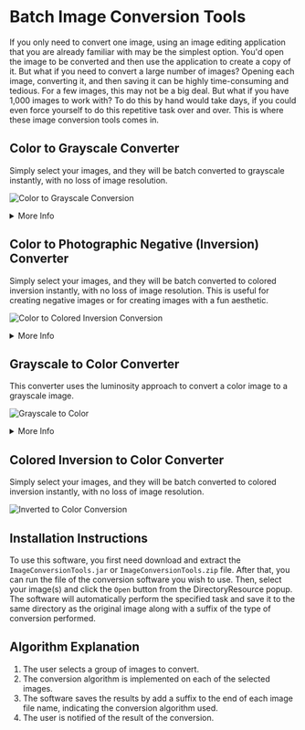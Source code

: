 # Batch Image Conversion Tools
If you only need to convert one image, using an image editing application that you are already familiar with may be the simplest option. You'd open the image to be converted and then use the application to create a copy of it. But what if you need to convert a large number of images? Opening each image, converting it, and then saving it can be highly time-consuming and tedious. For a few images, this may not be a big deal. But what if you have 1,000 images to work with? To do this by hand would take days, if you could even force yourself to do this repetitive task over and over. This is where these image conversion tools comes in.

## Color to Grayscale Converter
Simply select your images, and they will be batch converted to grayscale instantly, with no loss of image resolution.

![Color to Grayscale Conversion](https://user-images.githubusercontent.com/96280466/184594032-e357db52-7237-467a-961d-8e7067d70d2e.png)

<details>

  <summary>More Info</summary>

### Supported Algorithms
The following algorithms are currently supported:
- Mean Color Value
- ITU-R BT.709
- ITU-R BT.601
- ITU-R BT.2020
- Custom Color Value

### Benefits of Grayscale
You might want to experiment with printing images in grayscale. Grayscale printing is significantly less expensive than color printing. Furthermore, some publications mandate that all images be converted to grayscale. Or perhaps you intend to perform complex image processing. Working with grayscale images could simplify or even speed up that processing.

</details>

## Color to Photographic Negative (Inversion) Converter
Simply select your images, and they will be batch converted to colored inversion instantly, with no loss of image resolution. This is useful for creating negative images or for creating images with a fun aesthetic.

![Color to Colored Inversion Conversion](https://user-images.githubusercontent.com/96280466/184778997-34b0ba60-6998-480c-a4e1-ef50cf6e1bd2.png)

<details>

  <summary>More Info</summary>

### Benefits of Colored Inversion
True color blindness, in which a person cannot discriminate between colors, is exceedingly rare. Red-green weakness is a significantly more frequent illness that affects up to 10% of the male population. People who suffer from it have difficulty distinguishing between red and green, and some colors may appear exactly similar to them.

While it has not been scientifically proven yet (there are varying types and grades of red-green weakness), there is a fair probability that when the colors are inverted, UI components that a red-green weak individual cannot see well will become more distinct.

Simply inverting colors retains the relative contrast between UI components (no black text on grey backgrounds), making it a "safe" effect at the very least.

</details>

## Grayscale to Color Converter
This converter uses the luminosity approach to convert a color image to a grayscale image.

![Grayscale to Color](https://user-images.githubusercontent.com/96280466/184773941-4c9c89e7-c7b1-46c1-9e2a-c36a22fea8da.png)

<details>

  <summary>More Info</summary>

### Usage 
This software converts grayscale photos to color ones. The output image is a color image with the same resolution as the input image. The algorithm used is the luminosity approach. The luminosity is calculated by taking the average of the red, green, and blue color channels. The luminosity is then used to calculate the color of each pixel. The user can also choose to use a different algorithm to calculate the color of each pixel, which is included in the software.

### Supported Algorithms
The following reverse algorithms are currently supported:
- Mean Color Value
- ITU-R BT.709
- ITU-R BT.601
- ITU-R BT.2020
- Custom Color Value

### Benefits
Color images enhance the contrast of the image. They also allow for even more complex image processing than grayscale images.

</details>

## Colored Inversion to Color Converter
Simply select your images, and they will be batch converted to colored inversion instantly, with no loss of image resolution.

![Inverted to Color Conversion](https://user-images.githubusercontent.com/96280466/184777184-388b812b-bbd0-4071-9778-e287e7e250a4.png)

## Installation Instructions
To use this software, you first need download and extract the `ImageConversionTools.jar` or `ImageConversionTools.zip` file. After that, you can run the file of the conversion software you wish to use. Then, select your image(s) and click the `Open` button from the DirectoryResource popup. The software will automatically perform the specified task and save it to the same directory as the original image along with a suffix of the type of conversion performed.

## Algorithm Explanation
1. The user selects a group of images to convert.
2. The conversion algorithm is implemented on each of the selected images.
3. The software saves the results by add a suffix to the end of each image file name, indicating the conversion algorithm used.
6. The user is notified of the result of the conversion.
